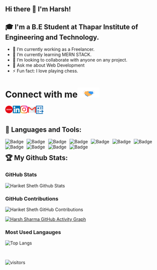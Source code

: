 ## Hi there 👋 I'm Harsh!

## 🎓 I'm a B.E Student at Thapar Institute of Engineering and Technology.

- 🔭 I’m currently working as a Freelancer.
- 🌱 I’m currently learning MERN STACK.
- 👯 I’m looking to collaborate with anyone on any project.
- 💬 Ask me about Web Development
- ⚡ Fun fact: I love playing chess.

# Connect with me<img src="https://github.com/SatYu26/SatYu26/blob/master/Assets/Handshake.gif" height="32px">

  <a href="https://harshsharma.codes/">
    <img align="left" alt="Satyam Goyal | Portfolio" width="24px" src="https://github.com/SatYu26/SatYu26/blob/master/Assets/www.svg" />
  <a href="https://www.linkedin.com/in/harshsharma2210">
    <img align="left" alt="Harsh Sharma | Linkedin" width="24px" src="https://github.com/SatYu26/SatYu26/blob/master/Assets/Linkedin.svg" />
  </a> &nbsp;&nbsp; 
  <a href="https://www.instagram.com/iamhs22/">
    <img align="left" alt="Harsh Sharma | Instagram" width="24px" src="https://github.com/SatYu26/SatYu26/blob/master/Assets/Instagram.svg" />
  </a> &nbsp;&nbsp;
  <a href="mailto:iamhs2000@gmail.com">
    <img align="left" alt="Harsh Sharma | Gmail" width="26px" src="https://github.com/SatYu26/SatYu26/blob/master/Assets/Gmail.svg" />
  </a> &nbsp;&nbsp;
  <a href="https://harshsharma.codes/img/Harsh%20Sharma.pdf">
    <img align="left" alt="Harsh Sharma | Gmail" width="24px" src="https://github.com/SatYu26/SatYu26/blob/master/Assets/resume.png" />
  </a> &nbsp;&nbsp;
<br><br>


## 🧰 Languages and Tools:

<img alt="Badge" style="float: left; margin-right: 10px;" src="https://img.shields.io/badge/python%20-%2314354C.svg?&style=for-the-badge&logo=python&logoColor=white"/> <img alt="Badge" style="float: left; margin-right: 10px;"  src="https://img.shields.io/badge/html5%20-%23E34F26.svg?&style=for-the-badge&logo=html5&logoColor=white"/>  <img alt="Badge" style="float: left; margin-right: 10px;"  src="https://img.shields.io/badge/css3%20-%231572B6.svg?&style=for-the-badge&logo=css3&logoColor=white"/>  <img alt="Badge" style="float: left; margin-right: 10px;" src="https://img.shields.io/badge/react%20-%2320232a.svg?&style=for-the-badge&logo=react&logoColor=%2361DAFB"/> <img alt="Badge" style="float: left; margin-right: 10px;"  src="https://img.shields.io/badge/javascript%20-%23323330.svg?&style=for-the-badge&logo=javascript&logoColor=%23F7DF1E"/> <img alt="Badge" style="float: left; margin-right: 10px;"  src="https://img.shields.io/badge/node.js%20-%2343853D.svg?&style=for-the-badge&logo=node.js&logoColor=white"/>  <img alt="Badge" style="float: left; margin-right: 10px;"  src="https://img.shields.io/badge/bootstrap%20-%23563D7C.svg?&style=for-the-badge&logo=bootstrap&logoColor=white"/> <img alt="Badge" style="float: left; margin-right: 10px;" src="https://img.shields.io/badge/go-%2300ADD8.svg?&style=for-the-badge&logo=go&logoColor=white"/> <img alt="Badge" style="float: left; margin-right: 10px;"  src ="https://img.shields.io/badge/MongoDB-%234ea94b.svg?&style=for-the-badge&logo=mongodb&logoColor=white"/> <img alt="Badge" style="float: left; margin-right: 10px;"  src="https://img.shields.io/badge/git%20-%23F05033.svg?&style=for-the-badge&logo=git&logoColor=white"/> <img alt="Badge" style="float: left; margin-right: 10px;"  src="https://img.shields.io/badge/shell_script%20-%23121011.svg?&style=for-the-badge&logo=gnu-bash&logoColor=white"/> 


</p>

<br />




## :trophy: My Github Stats:


### GitHub Stats
![Hariket Sheth Github Stats](https://github-readme-stats.vercel.app/api?username=harshsharma2210&custom_title=Hariket%27s%20GitHub%20Stats%20&show_icons=true&theme=ayu-mirage)

### GitHub Contributions
![Hariket Sheth GitHub Contributions](https://github-readme-streak-stats.herokuapp.com/?&theme=dracula&user=harshsharma2210)

[![Harsh Sharma GitHub Activity Graph](https://activity-graph.herokuapp.com/graph?username=harshsharma2210&theme=xcode)](https://github.com/harshsharma2210)

### Most Used Langauges
![Top Langs](https://github-readme-stats.vercel.app/api/top-langs/?username=harshsharma2210&layout=compact&theme=radical&langs_count=8)
 
<br>
</p>

![visitors](https://visitor-badge.laobi.icu/badge?page_id=README.md)

<!-- ![visitors](https://badges.pufler.dev/visits/SatYu26/SatYu26)
![Visitor Count](https://profile-counter.glitch.me/SatYu26/count.svg) -->

<!--  Acknowledgement: https://github.com/anuraghazra/github-readme-stats -->





